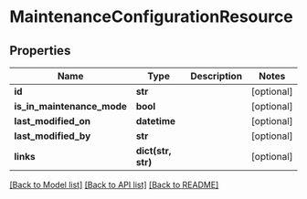 # MaintenanceConfigurationResource

## Properties
Name | Type | Description | Notes
------------ | ------------- | ------------- | -------------
**id** | **str** |  | [optional] 
**is_in_maintenance_mode** | **bool** |  | [optional] 
**last_modified_on** | **datetime** |  | [optional] 
**last_modified_by** | **str** |  | [optional] 
**links** | **dict(str, str)** |  | [optional] 

[[Back to Model list]](../README.md#documentation-for-models) [[Back to API list]](../README.md#documentation-for-api-endpoints) [[Back to README]](../README.md)

